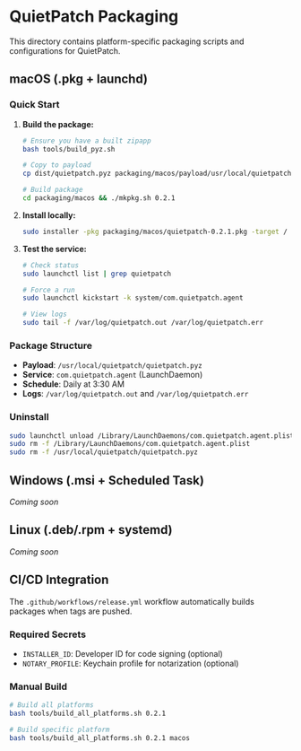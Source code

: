 # QuietPatch Packaging

This directory contains platform-specific packaging scripts and configurations for QuietPatch.

## macOS (.pkg + launchd)

### Quick Start

1. **Build the package:**
   ```bash
   # Ensure you have a built zipapp
   bash tools/build_pyz.sh
   
   # Copy to payload
   cp dist/quietpatch.pyz packaging/macos/payload/usr/local/quietpatch/
   
   # Build package
   cd packaging/macos && ./mkpkg.sh 0.2.1
   ```

2. **Install locally:**
   ```bash
   sudo installer -pkg packaging/macos/quietpatch-0.2.1.pkg -target /
   ```

3. **Test the service:**
   ```bash
   # Check status
   sudo launchctl list | grep quietpatch
   
   # Force a run
   sudo launchctl kickstart -k system/com.quietpatch.agent
   
   # View logs
   sudo tail -f /var/log/quietpatch.out /var/log/quietpatch.err
   ```

### Package Structure

- **Payload**: `/usr/local/quietpatch/quietpatch.pyz`
- **Service**: `com.quietpatch.agent` (LaunchDaemon)
- **Schedule**: Daily at 3:30 AM
- **Logs**: `/var/log/quietpatch.out` and `/var/log/quietpatch.err`

### Uninstall

```bash
sudo launchctl unload /Library/LaunchDaemons/com.quietpatch.agent.plist
sudo rm -f /Library/LaunchDaemons/com.quietpatch.agent.plist
sudo rm -f /usr/local/quietpatch/quietpatch.pyz
```

## Windows (.msi + Scheduled Task)

*Coming soon*

## Linux (.deb/.rpm + systemd)

*Coming soon*

## CI/CD Integration

The `.github/workflows/release.yml` workflow automatically builds packages when tags are pushed.

### Required Secrets

- `INSTALLER_ID`: Developer ID for code signing (optional)
- `NOTARY_PROFILE`: Keychain profile for notarization (optional)

### Manual Build

```bash
# Build all platforms
bash tools/build_all_platforms.sh 0.2.1

# Build specific platform
bash tools/build_all_platforms.sh 0.2.1 macos
```








